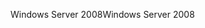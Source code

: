 <span data-ttu-id="21c08-101">Windows Server 2008</span><span class="sxs-lookup"><span data-stu-id="21c08-101">Windows Server 2008</span></span>